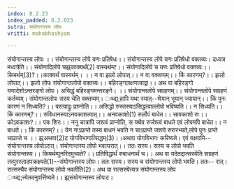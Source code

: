 ```yaml
---
index: 8.2.23
index_padded: 8.2.023
sutra: संयोगान्तस्य लोपः
vritti: mahabhashyam

---
```

 संयोगान्तस्य लोपः ।। संयोगान्तस्य लोपे यणः प्रतिषेधः।। संयोगान्तस्य लोपे यणः प्रतिषेधो वक्तव्यः। दध्यत्र मध्वत्रेति।। संयोगादिलोपे चझ्र्काक्यर्थं(2) वास्यर्थम्ट।। संयोगादिलोपे च यणः प्रतिषेधो वक्तव्यः।। किमर्थम्(3)?।।काक्यर्थं वास्यर्थम्। ।। न वा झलो लोपात्।। न वा वक्तव्यम्।। किं कारणम्?।। झलो लोपात्।। झलो लोपः संयोगान्तलोपो वक्तव्यः।। बहिरङ्गलक्षणत्वाद्वा।। अथ वा बहिरङ्गो यणादेशोऽन्तरङ्गो लोपः। असिद्धं बहिरङ्गमन्तरङ्गे। ।। संयोगान्तलोपे सग्रहणम्।। संयोगान्तलोपे सग्रहणं कर्तव्यम्। संयोगान्तलोपः सस्य चेति वक्तव्यम्। ःथ्द्य;हापि यथा स्यात्--श्रेयान् भूयान् ज्यायान्।। किं पुनः कारणं न सिध्यति?।। परत्वाद्रुः प्राप्नोति।। असिद्धो रुस्तस्याऽसिद्धत्वाल्लोपो भविष्यति।। न सिध्यति।। किं कारणम्?।। रुविधानस्याऽनवकाशत्वात्।। अनवकाशो(1) रुर्लोपं बाधेत।। सावकाशो रुः।। कोऽवकाशः?।। पयः शिरः।। ननु चात्रापि जश्त्वं प्राप्नोति, स यथैव रुर्जश्त्वं बाधते एवं लोपमपि बाधेत।। न बाधते।। किं कारणम्?।। येन नाऽप्राप्ते तस्य बाधनं भवति न चाऽप्राप्ते जश्त्वे रुरारभ्यते,लोपे पुनः प्राप्ते चाप्राप्ते च ।। झ्र्अथवा(2)ट योगविभागात्सिद्धम्(3)।।अथवा योगविभागः करिष्यते। एवं वक्ष्यामि--संयोगान्तस्य लोपोऽरात्। संयोगान्तस्य लोपो भवत्यरात्।। ततः सस्य। सस्य च लोपो भवति संयोगान्तस्य।। किमर्थम्पुनरिदमुच्यते?।। प्रतिषिद्धार्थं रुबाधनार्थं च।। अथ वा यदेतद्रात्सस्येति सग्रहणं तत्पुरस्तादपक्रक्ष्यते(1)--संयोगान्तस्य लोपः। ततः सस्य। सस्य च संयोगान्तस्य लोपो भवति। ततः-- रात्। रात्सस्यैव संयोगान्तस्य लोपो भवतीति(2)। अथ वा रात्सस्येत्यत्र संयोगान्तस्य लोप ःथ्द्य;त्येतदनुवर्त्तिष्यते।। झ्र्संयोगान्तस्य लोपःट। 